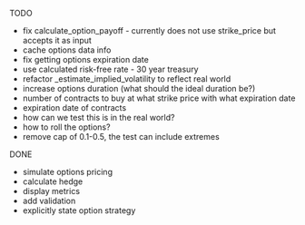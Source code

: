 TODO

* fix calculate_option_payoff - currently does not use strike_price but accepts it as input
* cache options data info
* fix getting options expiration date
* use calculated risk-free rate - 30 year treasury
* refactor _estimate_implied_volatility to reflect real world
* increase options duration (what should the ideal duration be?)
* number of contracts to buy at what strike price with what expiration date
* expiration date of contracts
* how can we test this is in the real world?
* how to roll the options?
* remove cap of 0.1-0.5, the test can include extremes


DONE
* simulate options pricing
* calculate hedge
* display metrics
* add validation
* explicitly state option strategy